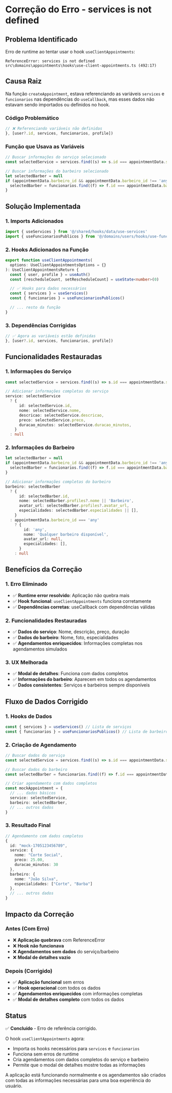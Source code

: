 # Correção do Erro - services is not defined

## Problema Identificado

Erro de runtime ao tentar usar o hook `useClientAppointments`:

```
ReferenceError: services is not defined
src\domains\appointments\hooks\use-client-appointments.ts (492:17)
```

## Causa Raiz

Na função `createAppointment`, estava referenciando as variáveis `services` e `funcionarios` nas dependências do `useCallback`, mas esses dados não estavam sendo importados ou definidos no hook.

### Código Problemático

```typescript
// ❌ Referenciando variáveis não definidas
}, [user?.id, services, funcionarios, profile])
```

### Função que Usava as Variáveis

```typescript
// Buscar informações do serviço selecionado
const selectedService = services.find((s) => s.id === appointmentData.service_id)

// Buscar informações do barbeiro selecionado
let selectedBarber = null
if (appointmentData.barbeiro_id && appointmentData.barbeiro_id !== 'any') {
  selectedBarber = funcionarios.find((f) => f.id === appointmentData.barbeiro_id)
}
```

## Solução Implementada

### 1. Imports Adicionados

```typescript
import { useServices } from '@/shared/hooks/data/use-services'
import { useFuncionariosPublicos } from '@/domains/users/hooks/use-funcionarios-publicos'
```

### 2. Hooks Adicionados na Função

```typescript
export function useClientAppointments(
  options: UseClientAppointmentsOptions = {}
): UseClientAppointmentsReturn {
  const { user, profile } = useAuth()
  const [rescheduleCount, setRescheduleCount] = useState<number>(0)

  // ✅ Hooks para dados necessários
  const { services } = useServices()
  const { funcionarios } = useFuncionariosPublicos()

  // ... resto da função
}
```

### 3. Dependências Corrigidas

```typescript
// ✅ Agora as variáveis estão definidas
}, [user?.id, services, funcionarios, profile])
```

## Funcionalidades Restauradas

### 1. Informações do Serviço

```typescript
const selectedService = services.find((s) => s.id === appointmentData.service_id)

// Adicionar informações completas do serviço
service: selectedService
  ? {
      id: selectedService.id,
      nome: selectedService.nome,
      descricao: selectedService.descricao,
      preco: selectedService.preco,
      duracao_minutos: selectedService.duracao_minutos,
    }
  : null
```

### 2. Informações do Barbeiro

```typescript
let selectedBarber = null
if (appointmentData.barbeiro_id && appointmentData.barbeiro_id !== 'any') {
  selectedBarber = funcionarios.find((f) => f.id === appointmentData.barbeiro_id)
}

// Adicionar informações completas do barbeiro
barbeiro: selectedBarber
  ? {
      id: selectedBarber.id,
      nome: selectedBarber.profiles?.nome || 'Barbeiro',
      avatar_url: selectedBarber.profiles?.avatar_url,
      especialidades: selectedBarber.especialidades || [],
    }
  : appointmentData.barbeiro_id === 'any'
    ? {
        id: 'any',
        nome: 'Qualquer barbeiro disponível',
        avatar_url: null,
        especialidades: [],
      }
    : null
```

## Benefícios da Correção

### 1. Erro Eliminado

- ✅ **Runtime error resolvido**: Aplicação não quebra mais
- ✅ **Hook funcional**: `useClientAppointments` funciona corretamente
- ✅ **Dependências corretas**: useCallback com dependências válidas

### 2. Funcionalidades Restauradas

- ✅ **Dados do serviço**: Nome, descrição, preço, duração
- ✅ **Dados do barbeiro**: Nome, foto, especialidades
- ✅ **Agendamentos enriquecidos**: Informações completas nos agendamentos simulados

### 3. UX Melhorada

- ✅ **Modal de detalhes**: Funciona com dados completos
- ✅ **Informações do barbeiro**: Aparecem em todos os agendamentos
- ✅ **Dados consistentes**: Serviços e barbeiros sempre disponíveis

## Fluxo de Dados Corrigido

### 1. Hooks de Dados

```typescript
const { services } = useServices() // Lista de serviços
const { funcionarios } = useFuncionariosPublicos() // Lista de barbeiros
```

### 2. Criação de Agendamento

```typescript
// Buscar dados do serviço
const selectedService = services.find((s) => s.id === appointmentData.service_id)

// Buscar dados do barbeiro
const selectedBarber = funcionarios.find((f) => f.id === appointmentData.barbeiro_id)

// Criar agendamento com dados completos
const mockAppointment = {
  // ... dados básicos
  service: selectedService,
  barbeiro: selectedBarber,
  // ... outros dados
}
```

### 3. Resultado Final

```typescript
// Agendamento com dados completos
{
  id: "mock-1705123456789",
  service: {
    nome: "Corte Social",
    preco: 25.00,
    duracao_minutos: 30
  },
  barbeiro: {
    nome: "João Silva",
    especialidades: ["Corte", "Barba"]
  },
  // ... outros dados
}
```

## Impacto da Correção

### Antes (Com Erro)

- ❌ **Aplicação quebrava** com ReferenceError
- ❌ **Hook não funcionava**
- ❌ **Agendamentos sem dados** do serviço/barbeiro
- ❌ **Modal de detalhes vazio**

### Depois (Corrigido)

- ✅ **Aplicação funcional** sem erros
- ✅ **Hook operacional** com todos os dados
- ✅ **Agendamentos enriquecidos** com informações completas
- ✅ **Modal de detalhes completo** com todos os dados

## Status

✅ **Concluído** - Erro de referência corrigido.

O hook `useClientAppointments` agora:

- Importa os hooks necessários para `services` e `funcionarios`
- Funciona sem erros de runtime
- Cria agendamentos com dados completos do serviço e barbeiro
- Permite que o modal de detalhes mostre todas as informações

A aplicação está funcionando normalmente e os agendamentos são criados com todas as informações necessárias para uma boa experiência do usuário.
